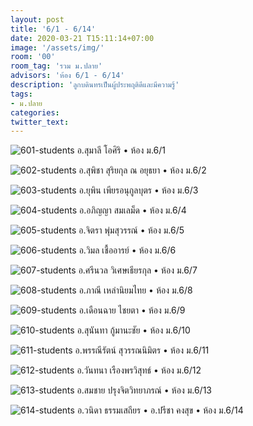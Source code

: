 ```yaml
---
layout: post
title: '6/1 - 6/14'
date: 2020-03-21 T15:11:14+07:00
image: '/assets/img/'
room: '00'
room_tag: 'รวม ม.ปลาย'
advisors: 'ห้อง 6/1 - 6/14'
description: 'ลูกบดินทรเป็นผู้ประพฤติดีและมีความรู้'
tags:
- ม.ปลาย
categories:
twitter_text:
---
```

![601-students](https://res.cloudinary.com/dbruw74ms/image/upload/r_8,c_fit,w_760/l_v1584777987:601-ab_gioyvk,w_100,h_100,r_max,g_north_west,x_10,y_70,bo_2px_solid_rgb:ffe4e160/v1584783145/601-aa_ysrlow.png)
อ.สุมาลี โอศิริ • ห้อง ม.6/1

![602-students](https://res.cloudinary.com/dbruw74ms/image/upload/r_8,c_fit,w_760/l_v1584783141:602-ab_vrfsls,w_100,h_100,r_max,g_north_west,x_10,y_40,bo_2px_solid_rgb:ffe4e160/v1584783146/602-aa_q3dqgr.png)
อ.สุพิชา สุริยกุล ณ อยุธยา • ห้อง ม.6/2

![603-students](https://res.cloudinary.com/dbruw74ms/image/upload/r_8,c_fit,w_760/l_v1584783141:603-ab_tvyqqg,w_100,h_100,r_max,g_north_west,x_10,y_70,bo_2px_solid_rgb:ffe4e160/v1584783149/603-aa_nzvh6v.png)
อ.ยุพิน เพียรอนุกูลบุตร • ห้อง ม.6/3

![604-students](https://res.cloudinary.com/dbruw74ms/image/upload/r_8,c_fit,w_760/l_v1584785928:604-ab_ulxlij,w_100,h_100,r_max,g_north_west,x_10,y_40,bo_2px_solid_rgb:ffe4e160/v1584787006/604-aa_mgcax0.png)
อ.อภิญญา สมเลม็ด • ห้อง ม.6/4

![605-students](https://res.cloudinary.com/dbruw74ms/image/upload/r_8,c_fit,w_760/l_v1584785927:605-ab_raixza,w_100,h_100,r_max,g_north_west,x_10,y_40,bo_2px_solid_rgb:ffe4e160/v1584785932/605-aa_o0hypa.png)
อ.จิตรา พุ่มสุวรรณ์ • ห้อง ม.6/5

![606-students](https://res.cloudinary.com/dbruw74ms/image/upload/r_8,c_fit,w_760/l_v1584785928:606-ab_gby2wg,w_100,h_100,r_max,g_north_west,x_10,y_40,bo_2px_solid_rgb:ffe4e160/v1584785936/606-aa_zwlq87.png)
อ.วิมล เชื้ออารย์ • ห้อง ม.6/6

![607-students](https://res.cloudinary.com/dbruw74ms/image/upload/r_8,c_fit,w_760/l_v1584785928:607-ab_kv4bfk,w_100,h_100,r_max,g_north_west,x_10,y_70,bo_2px_solid_rgb:ffe4e160/v1584787005/607-aa_sdnxtw.png)
อ.ศรีนวล วิเศษเธียรกุล • ห้อง ม.6/7

![608-students](https://res.cloudinary.com/dbruw74ms/image/upload/r_8,c_fit,w_760/l_v1584785928:608-ab_txmfdc,w_100,h_100,r_max,g_north_west,x_10,y_40,bo_2px_solid_rgb:ffe4e160/v1584786718/608-aa_u0laxy.png)
อ.ภาณี เหล่านิยมไทย • ห้อง ม.6/8

![609-students](https://res.cloudinary.com/dbruw74ms/image/upload/r_8,c_fit,w_760/l_v1584785931:609-ab_twanla,w_100,h_100,r_max,g_north_west,x_10,y_10,bo_2px_solid_rgb:ffe4e160/v1584787005/609-aa_iu6jxl.png)
อ.เดือนฉาย ไชยตา • ห้อง ม.6/9

![610-students](https://res.cloudinary.com/dbruw74ms/image/upload/r_8,c_fit,w_760/l_v1584785931:610-ab_hkecmo,w_100,h_100,r_max,g_north_west,x_10,y_40,bo_2px_solid_rgb:ffe4e160/v1584787006/610-aa_bosfaw.png)
อ.สุนันทา กู้มานะชัย • ห้อง ม.6/10

![611-students](https://res.cloudinary.com/dbruw74ms/image/upload/r_8,c_fit,w_760/l_v1584785931:611-ab_cdpmer,w_100,h_100,r_max,g_north_west,x_10,y_70,bo_2px_solid_rgb:ffe4e160/v1584786711/611-aa_rbfhyl.png)
อ.พรรณีรัตน์ สุวรรณนิมิตร • ห้อง ม.6/11

![612-students](https://res.cloudinary.com/dbruw74ms/image/upload/r_8,c_fit,w_760/l_v1584785932:612-ab_n2jg1j,w_100,h_100,r_max,g_north_west,x_10,y_70,bo_2px_solid_rgb:ffe4e160/v1584787006/612-aa_alasfx.png)
อ.วันทนา เรืองพรวิสุทธ์ • ห้อง ม.6/12

![613-students](https://res.cloudinary.com/dbruw74ms/image/upload/r_8,c_fit,w_760/l_v1584785931:613-ab_vi01zm,w_100,h_100,r_max,g_north_west,x_10,y_70,bo_2px_solid_rgb:ffe4e160/v1584787006/613-aa_ccjavi.png)
อ.สมชาย ปรุงจิตวิทยาภรณ์ • ห้อง ม.6/13

![614-students](https://res.cloudinary.com/dbruw74ms/image/upload/r_8,c_fit,w_760/l_v1584785934:614-ab_opomxd,w_100,h_100,r_max,g_north_west,x_10,y_40,bo_2px_solid_rgb:ffe4e160/l_v1584785934:614-ac_l0awci,w_100,h_100,r_max,g_north_west,x_120,y_40,bo_2px_solid_rgb:ffe4e160/v1584785937/614-aa_phdnn7.png)
อ.วนิดา ธรรมเสถียร • อ.ปรีชา คงสุข • ห้อง ม.6/14

